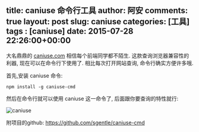 title: caniuse 命令行工具
author: 阿安
comments: true
layout: post
slug: caniuse
categories: [工具]
tags : [caniuse]
date: 2015-07-28 22:26:00+00:00
---

大名鼎鼎的 [caniuse.com](http://caniuse.com/) 相信每个前端同学都不陌生.
这款查询浏览器兼容性的利器, 现在可以在命令行下使用了. 相比每次打开网站查询, 命令行确实方便许多哦.

首先,安装 caniuse 命令:

    npm install -g caniuse-cmd

然后在命令行就可以使用 caniuse 这一命令了, 后面跟你要查询的特性就行:

![caniuse](/assets/img/caniuse1.png)

附项目的github: https://github.com/sgentle/caniuse-cmd